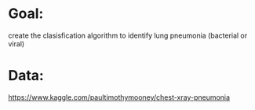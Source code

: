 # Goal:
create the clasisfication algorithm to identify lung pneumonia (bacterial or viral)
# Data:
https://www.kaggle.com/paultimothymooney/chest-xray-pneumonia
